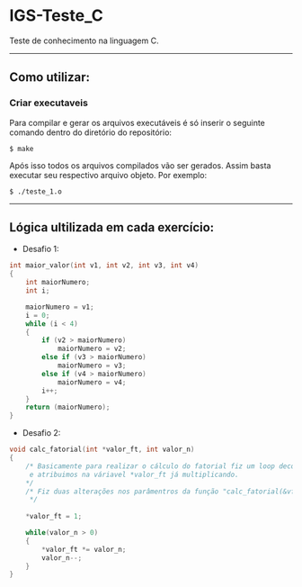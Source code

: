 # IGS-Teste_C
Teste de conhecimento na linguagem C.

---

## Como utilizar:

### Criar executaveis

Para compilar e gerar os arquivos executáveis é só inserir o seguinte comando dentro do diretório do repositório: 

```
$ make
```
Após isso todos os arquivos compilados vão ser gerados. Assim basta executar seu respectivo arquivo objeto. Por exemplo:

```
$ ./teste_1.o
```

---

## Lógica ultilizada em cada exercício:


- Desafio 1:
```c
int maior_valor(int v1, int v2, int v3, int v4)
{ 
    int maiorNumero;
    int i;

	maiorNumero = v1;
    i = 0;
    while (i < 4)
	{
		if (v2 > maiorNumero)
			maiorNumero = v2;
		else if (v3 > maiorNumero)
			maiorNumero = v3;
		else if (v4 > maiorNumero)
			maiorNumero = v4;
        i++;
	}
	return (maiorNumero);
}
```
- Desafio 2:

```c
void calc_fatorial(int *valor_ft, int valor_n)
{    
    /* Basicamente para realizar o cálculo do fatorial fiz um loop decompondo o valor_n em 1 enquanto ele for maior que zero
     e atribuimos na váriavel *valor_ft já multiplicando.
    */
    /* Fiz duas alterações nos parâmentros da função "calc_fatorial(&vf, *pv)" atribuindo o endereço na váriavel "vf", para que dentro da função ser possivel fazer a    desreferenciação para atribuir valores, e já na váriavel "pv" fiz a desreferencição já no paramentro para que seja possivel ultilizar o valor dela.
     */
    
    *valor_ft = 1;

    while(valor_n > 0)
    {
        *valor_ft *= valor_n;
        valor_n--;
    }
}
```

